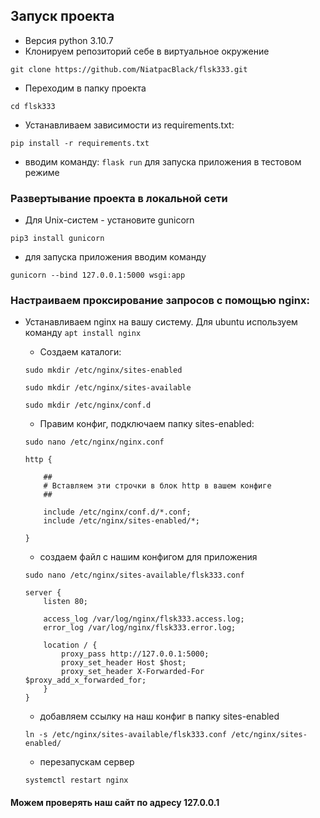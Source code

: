 ## Запуск проекта
* Версия python 3.10.7
* Клонируем репозиторий себе в виртуальное окружение 

`git clone https://github.com/NiatpacBlack/flsk333.git`
* Переходим в папку проекта 

`cd flsk333`
* Устанавливаем зависимости из requirements.txt: 

`pip install -r requirements.txt`
* вводим команду: `flask run` для запуска приложения в тестовом режиме
### Развертывание проекта в локальной сети
* Для Unix-систем - установите gunicorn 

`pip3 install gunicorn`
* для запуска приложения вводим команду 

`gunicorn --bind 127.0.0.1:5000 wsgi:app`
### Настраиваем проксирование запросов с помощью nginx:
  * Устанавливаем nginx на вашу систему. Для ubuntu используем команду `apt install nginx`
    * Создаем каталоги:
  
    `sudo mkdir /etc/nginx/sites-enabled`

    `sudo mkdir /etc/nginx/sites-available`

    `sudo mkdir /etc/nginx/conf.d`
    * Правим конфиг, подключаем папку sites-enabled:
    
    `sudo nano /etc/nginx/nginx.conf`

    ```
    http {
        
        ##
        # Вставляем эти строчки в блок http в вашем конфиге
        ##
    
        include /etc/nginx/conf.d/*.conf;
        include /etc/nginx/sites-enabled/*;
        
    }
    ```
    * создаем файл с нашим конфигом для приложения 
    
    `sudo nano /etc/nginx/sites-available/flsk333.conf`
    ```
    server {
        listen 80;

        access_log /var/log/nginx/flsk333.access.log;
        error_log /var/log/nginx/flsk333.error.log;

        location / {
            proxy_pass http://127.0.0.1:5000;
            proxy_set_header Host $host;
            proxy_set_header X-Forwarded-For $proxy_add_x_forwarded_for;
        }
    }    
    ```
    * добавляем ссылку на наш конфиг в папку sites-enabled
    
    `ln -s /etc/nginx/sites-available/flsk333.conf /etc/nginx/sites-enabled/`
    * перезапускам сервер

    `systemctl restart nginx`

#### Можем проверять наш сайт по адресу 127.0.0.1
